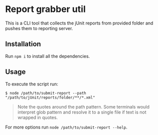 # Report grabber util

This is a CLI tool that collects the jUnit reports from provided folder and pushes them to reporting server.

## Installation

Run `npm i` to install all the dependencies.

## Usage

To execute the script run:
```
$ node /path/to/submit-report --path "/path/to/jUnit/reports/folder/**/*.xml"
```

> Note the quotes around the path pattern. Some terminals would interpret glob pattern and resolve it to a single
> file if text is not wrapped in quotes.

For more options run `node /path/to/submit-report --help`.
